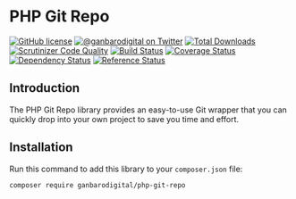 # PHP Git Repo

[![GitHub license](https://img.shields.io/badge/license-New%20BSD-blue.svg)](https://raw.githubusercontent.com/ganbarodigital/php-git-repo/develop/LICENSE.md)
[![@ganbarodigital on Twitter](http://img.shields.io/badge/twitter-%40ganbarodigital-blue.svg?style=flat)](https://twitter.com/ganbarodigital)
[![Total Downloads](https://img.shields.io/packagist/dt/ganbarodigital/php-git-repo.svg?style=flat)](https://packagist.org/packages/ganbarodigital/php-git-repo)
[![Scrutinizer Code Quality](https://scrutinizer-ci.com/g/ganbarodigital/php-git-repo/badges/quality-score.png?b=master)](https://scrutinizer-ci.com/g/ganbarodigital/php-git-repo/?branch=master)
[![Build Status](https://scrutinizer-ci.com/g/ganbarodigital/php-git-repo/badges/build.png?b=master)](https://scrutinizer-ci.com/g/ganbarodigital/php-git-repo/build-status/master)
[![Coverage Status](https://coveralls.io/repos/ganbarodigital/php-git-repo/badge.svg)](https://coveralls.io/r/ganbarodigital/php-git-repo)
[![Dependency Status](https://www.versioneye.com/php/ganbarodigital:php-git-repo/dev-master/badge.svg)](https://www.versioneye.com/php/ganbarodigital:php-git-repo/dev-master)
[![Reference Status](https://www.versioneye.com/php/ganbarodigital:php-git-repo/reference_badge.svg?style=flat)](https://www.versioneye.com/php/ganbarodigital:php-git-repo/references)

## Introduction

The PHP Git Repo library provides an easy-to-use Git wrapper that you can quickly drop into your own project to save you time and effort.

## Installation

Run this command to add this library to your `composer.json` file:

    composer require ganbarodigital/php-git-repo

